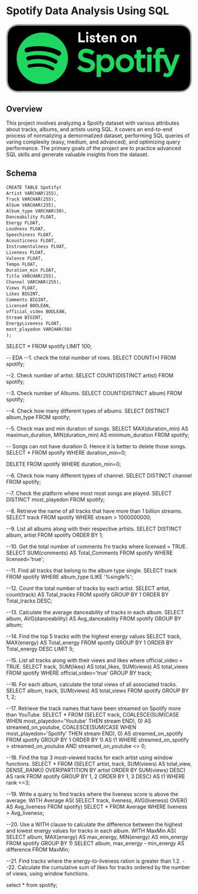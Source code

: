 # Spotify Data Analysis Using SQL
![Spotify](https://github.com/Navn33t2k1/Spotify/blob/main/image.png)

## Overview
This project involves analyzing a Spotify dataset with various attributes about tracks, albums, and artists using SQL. it covers an end-to-end process of normalizing a demormalized dataset, performing SQL queries of varing complexity (easy, medium, and advanced), and optimizing query performance. The primary goals of the project are to practice advanced SQL skills and generate valuable insights from the dataset.

## Schema
```
CREATE TABLE Spotify(
Artist VARCHAR(255),
Track VARCHAR(255),
Album VARCHAR(255),
Album_type VARCHAR(50),
Danceability FLOAT,
Energy FLOAT,
Loudness FLOAT,
Speechiness	FLOAT,
Acousticness FLOAT,
Instrumentalness FLOAT,
Liveness FLOAT,
Valence	FLOAT,
Tempo FLOAT,
Duration_min FLOAT,
Title VARCHAR(255),
Channel VARCHAR(255),
Views FLOAT,
Likes BIGINT,
Comments BIGINT,
Licensed BOOLEAN,
official_video BOOLEAN,
Stream BIGINT,
EnergyLiveness FLOAT,
most_playedon VARCHAR(50)
);

```

SELECT *
FROM spotify
LIMIT 100;

-- EDA
--1. check the total number of rows.
SELECT COUNT(*)
FROM spotify;

--2. Check number of artist.
SELECT COUNT(DISTINCT artist)
FROM spotify;

--3. Check number of Albums.
SELECT COUNT(DISTINCT album)
FROM spotify;

--4. Check how many different types of albums.
SELECT DISTINCT album_type
FROM spotify;

--5. Check max and min duration of songs.
SELECT MAX(duration_min) AS maximun_duration, MIN(duration_min) AS minimum_duration
FROM spotify;

-- Songs can not have duration 0. Hence it is better to delete those songs.
SELECT *
FROM spotify
WHERE duration_min=0;

DELETE FROM spotify
WHERE duration_min=0;

--6. Check how many different types of channel.
SELECT DISTINCT channel
FROM spotify;

--7. Check the platform where most most songs are played.
SELECT DISTINCT most_playedon
FROM spotify;

--8. Retrieve the name of all tracks that have more than 1 billion streams.
SELECT track
FROM spotify
WHERE stream > 1000000000;

--9. List all albums along with their respective artists.
SELECT DISTINCT album, artist
FROM spotify
ORDER BY 1;

--10. Get the  total number of comments fro tracks where licensed = TRUE.
SELECT SUM(comments) AS Total_Comments
FROM spotify
WHERE licensed='true';

--11. Find all tracks that belong to the album type single.
SELECT track
FROM spotify
WHERE album_type ILIKE '%single%';

--12. Count the total number of tracks by each artist.
SELECT artist, count(track) AS Total_tracks
FROM spotify
GROUP BY 1
ORDER BY Total_tracks DESC;

--13. Calculate the average danceability of tracks in each album.
SELECT album, AVG(danceability) AS Avg_danceability
FROM spotify
GROUP BY album;

--14. Find the top 5 tracks with the highest energy values
SELECT track, MAX(energy) AS Total_energy
FROM spotify
GROUP BY 1
ORDER BY Total_energy DESC
LIMIT 5;

--15. List all tracks along with their views and likes where official_video = TRUE.
SELECT track, SUM(likes) AS total_likes, SUM(views) AS total_views
FROM spotify
WHERE official_video='true'
GROUP BY track;

--16. For each album, calculate the total views of all associated tracks.
SELECT album, track, SUM(views) AS total_views
FROM spotify
GROUP BY 1, 2;

--17. Retrieve the track names that have been streamed on Spotify more than YouTube.
SELECT *
FROM (SELECT track, COALESCE(SUM(CASE WHEN most_playedon='Youtube' THEN stream END), 0) AS streamed_on_youtube,
COALESCE(SUM(CASE WHEN most_playedon='Spotify' THEN stream END), 0) AS streamed_on_spotify
FROM spotify
GROUP BY 1
ORDER BY 1) AS t1
WHERE streamed_on_spotify > streamed_on_youtube
AND streamed_on_youtube <> 0;

--18. Find the top 3 most-viewed tracks for each artist using window functions.
SELECT *
FROM (SELECT artist, track, SUM(views) AS total_view, DENSE_RANK() OVER(PARTITION BY artist ORDER BY SUM(views) DESC) AS rank
FROM spotify
GROUP BY 1, 2
ORDER BY 1, 3 DESC) AS t1
WHERE rank <=3;

--19. Write a query to find tracks where the liveness score is above the average.
WITH Average AS(
SELECT track, liveness, AVG(liveness) OVER() AS Avg_liveness
FROM spotify)
SELECT *
FROM Average
WHERE liveness > Avg_liveness;

--20. Use a WITH clause to calculate the difference between the highest and lowest energy values for tracks in each album.
WITH MaxMin AS(
SELECT album, MAX(energy) AS max_energy, MIN(energy) AS min_energy
FROM spotify
GROUP BY 1)
SELECT album, max_energy - min_energy AS difference
FROM MaxMin;

--21. Find tracks where the energy-to-liveness ration is greater than 1.2.
--22. Calculate the cumulative sum of likes for tracks ordered by the number of views, using window functions.

select *
from spotify;
